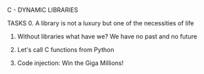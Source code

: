 C - DYNAMIC LIBRARIES

TASKS
0. A library is not a luxury but one of the necessities of life

1. Without libraries what have we? We have no past and no future

2. Let's call C functions from Python

3. Code injection: Win the Giga Millions!
